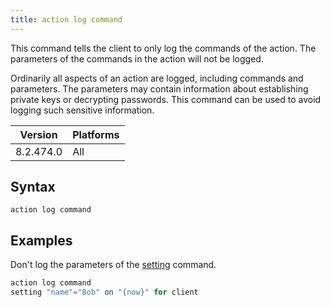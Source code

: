```yaml
---
title: action log command
---
```


This command tells the client to only log the commands of the action. The
parameters of the commands in the action will not be logged.

Ordinarily all aspects of an action are logged, including commands and
parameters. The parameters may contain information about establishing private
keys or decrypting passwords. This command can be used to avoid logging such
sensitive information.

Version | Platforms
--- | ---
8.2.474.0 | All

## Syntax

    action log command

## Examples

Don't log the parameters of the [setting](./setting.html) command.

```actionscript
action log command
setting "name"="Bob" on "{now}" for client
```
